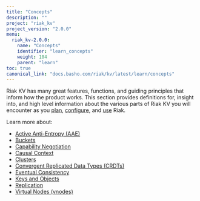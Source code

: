 ```yaml
---
title: "Concepts"
description: ""
project: "riak_kv"
project_version: "2.0.0"
menu:
  riak_kv-2.0.0:
    name: "Concepts"
    identifier: "learn_concepts"
    weight: 104
    parent: "learn"
toc: true
canonical_link: "docs.basho.com/riak/kv/latest/learn/concepts"
---
```


[concept aae]: /riak/kv/2.0.0/concepts/active-anti-entropy
[concept buckets]: /riak/kv/2.0.0/concepts/buckets
[concept cap neg]: /riak/kv/2.0.0/concepts/capability-negotiation
[concept causal context]: /riak/kv/2.0.0/concepts/causal-context
[concept clusters]: /riak/kv/2.0.0/concepts/clusters
[concept crdts]: /riak/kv/2.0.0/concepts/crdts
[concept eventual consistency]: /riak/kv/2.0.0/concepts/eventual-consistency
[concept keys objects]: /riak/kv/2.0.0/concepts/keys-and-objects
[concept replication]: /riak/kv/2.0.0/concepts/replication
[concept strong consistency]: /riak/kv/2.0.0/concepts/strong-consistency
[concept vnodes]: /riak/kv/2.0.0/concepts/vnodes
[config index]: /riak/kv/2.0.0/configuring
[plan index]: /riak/kv/2.0.0/setup/planning
[use index]: /riak/kv/2.0.0/using/


Riak KV has many great features, functions, and guiding principles that inform how the product works. This section provides definitions for, insight into, and high level information about the various parts of Riak KV you will encounter as you [plan][plan index], [configure][config index], and [use][use index] Riak.  

Learn more about:

* [Active Anti-Entropy (AAE)][concept aae]
* [Buckets][concept buckets]
* [Capability Negotiation][concept cap neg]
* [Causal Context][concept causal context]
* [Clusters][concept clusters]
* [Convergent Replicated Data Types (CRDTs)][concept crdts]
* [Eventual Consistency][concept eventual consistency]
* [Keys and Objects][concept keys objects]
* [Replication][concept replication]
* [Virtual Nodes (vnodes)][concept vnodes]

